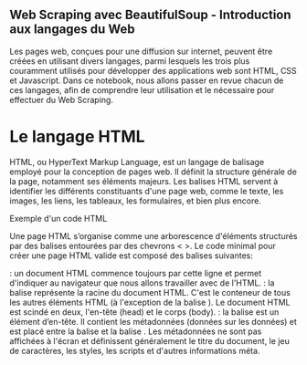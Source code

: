 ## Web Scraping avec BeautifulSoup - Introduction aux langages du Web 
Les pages web, conçues pour une diffusion sur internet, peuvent être créées en utilisant divers langages, parmi lesquels les trois plus couramment utilisés pour développer des applications web sont HTML, CSS et Javascript. Dans ce notebook, nous allons passer en revue chacun de ces langages, afin de comprendre leur utilisation et le nécessaire pour effectuer du Web Scraping.

# Le langage HTML 
HTML, ou HyperText Markup Language, est un langage de balisage employé pour la conception de pages web. Il définit la structure générale de la page, notamment ses éléments majeurs. Les balises HTML servent à identifier les différents constituants d'une page web, comme le texte, les images, les liens, les tableaux, les formulaires, et bien plus encore.

Exemple d'un code HTML

Une page HTML s’organise comme une arborescence d'éléments structurés par des balises entourées par des chevrons < >. Le code minimal pour créer une page HTML valide est composé des balises suivantes:

<!DOCTYPE HTML> : un document HTML commence toujours par cette ligne et permet d'indiquer au navigateur que nous allons travailler avec de l'HTML.
<HTML>: la balise <HTML> représente la racine du document HTML. C'est le conteneur de tous les autres éléments HTML (à l'exception de la balise <!DOCTYPE>). Le document HTML est scindé en deux, l'en-tête (head) et le corps (body).
<head>: la balise <head> est un élément d’en-tête. Il contient les métadonnées (données sur les données) et est placé entre la balise <HTML> et la balise <body>. Les métadonnées ne sont pas affichées à l'écran et définissent généralement le titre du document, le jeu de caractères, les styles, les scripts et d'autres informations méta.
<title>: permet d'indiquer le titre de la page visible sur le haut des onglets de votre navigateur.
<body>: contient tout le contenu d'un document HTML, comme les titres, les paragraphes, les images, les liens hypertextes, les tableaux, les listes, etc. Attention, il ne peut y avoir qu'un seul élément <body> dans un document HTML. Pour l'essentiel, les informations qui nous intéressent sont stockées dans cette partie du code HTML.
Voici une liste des principales balises HTML à retenir :
<h1> à <h6> : La balise <h1> est utilisée pour créer un titre de niveau 1, c'est à dire l'en-tête la plus importante, tandis que la balise <h6> est utilisée pour créer le titre le moins important, de niveau 6. Les différentes balises intermédiaires <h1> à <h6> doivent être utilisées indépendamment pour choisir correctement la taille de l'en-tête en fonction de son importance. Par exemple :

<p> : La balise <p> est utilisée pour créer un paragraphe de texte. Par exemple :

<a> : La balise <a> est utilisée pour créer un lien hypertexte vers une autre page web ou une autre partie de la page actuelle. Par exemple :

<ul> : La balise <ul>, pour unordered list, est utilisée pour créer une liste à puces. La liste numérotée se fait quant à elle grâce à la balise <ol>, pour ordered list. Dans cette balise, on notera chaque élément de la liste, avec une balise <li>. Par exemple :

<table> : La balise <table> est utilisée pour créer un tableau. Les balises <tr> (ligne de tableau), <th> (en-tête de colonne) et <td> (cellule de données) sont également utilisées pour organiser les données dans le tableau. Par exemple :

permettrait d'afficher :
<img> : La balise <img> est utilisée pour afficher des images sur une page Web. Dans l'exemple suivant, nous spécifions des attributs à la balise <img>. L'attribut "width" est utilisé pour spécifier la largeur de l'image en pixels, tandis que l'attribut "height" est utilisé pour spécifier la hauteur de l'image en pixels. Cela permet de définir la taille exacte de l'image sur la page Web. L'attribut "src" est utilisé pour spécifier l'URL de l'image que l'on souhaite afficher. Enfin, l'attribut "alt" est utilisé pour fournir une description textuelle de l'image, qui peut être lue pour les personnes atteintes de déficience visuelle ou en cas de souci de chargement de l'image. Cela permet d'assurer l'accessibilité de la page Web pour tous les utilisateurs. Voici l'exemple en question :

<div> : La balise <div> est utilisée pour diviser le contenu en blocs distincts. Cela permet aux développeurs d'organiser et de styliser leur contenu de manière logique, et de regrouper des balises en une section commune. Par exemple :

<span> : La balise <span> est un conteneur, comme une balise <div>, mais en ligne. Cette balise est utilisée pour appliquer des styles à un texte spécifique dans une ligne. Par exemple, pour afficher " je suis un texte en rouge. " :

# Le langage CSS 
Maintenant que nous avons vu comment établir les différents composants d'une page Web grâce au langage HTML, nous pouvons utiliser le CSS (Cascading Style Sheets, ou feuilles de style en cascade) pour la styliser et la mettre en forme. En utilisant des attributs CSS, tels que "class" ou "id", nous pouvons personnaliser l'apparence des pages web en modifiant les couleurs, les polices de caractères, les tailles de texte, les marges, les bordures et bien plus encore. Cela permet de créer des designs uniques et attractifs pour les sites web, tout en offrant une expérience utilisateur agréable.

Un attribut est en réalité, une instruction localisée à l'intérieur d'une balise qui fournit des informations supplémentaires. Toutes les balises n'ont pas d'attribut, mais le cas échéant, il se place après le nom de la balise ouvrante. Le nom de l'attribut est suivi d'un signe égal et d'une valeur placée entre guillemets comme suit:

<balise attribut = 'valeur' >...</balise>

Les éléments HTML peuvent contenir plus d'un attribut et sont alors séparés par un espace. Ci-dessous quelques exemple d'attributs:

Attribut	Rôle
id	Définit l’id unique de l’élément
class	Indique le nom de la classe CSS à utiliser
src	Indique la source de l'élément
href	Définit l’adresse du lien
alt	Définit un texte relatif à des images (affiché si l'image ne peut pas être chargée)
lang	Indique la langue du document
style	Définit le style CSS pour l’élément
Les attributs sont indipensables pour naviguer correctement dans l'arbre HTML. Ils permettent à la fois d'identifier une balise avec plus de précision et de stocker des données qui sont suceptibles de nous intéresser.

L'attribut "class" est utilisé pour identifier un groupe d'éléments (ou classe d'éléments) avec des styles communs comme les boutons d'un site web entier, tandis que l'attribut "id" est utilisé pour identifier un élément unique sur la page tel qu'une bannière ou un logo.


Dans cet exemple, les trois éléments de la liste ont pour attribut, la classe "nav-item". On peut créer une règle de style, (choix de couleur, bordure etc.) pour la classe "nav-item" qui s'appliquera à tous les éléments ayant cette classe. L'attribut "class" peut être appliqué à n'importe quelle balise HTML.


Dans cet exemple, l'attribut "id" est appliqué à la div contenant la bannière de la page, avec la valeur "banniere". En CSS, on pourra créer des styles spécifiques pour cet élément unique. Cela permet de styliser la bannière de manière sélective et de créer un design unique pour cette partie de la page.

L'intérêt d'utiliser des attributs CSS dans le code HTML réside dans la possibilité de séparer le contenu de la présentation. En d'autres termes, nous pouvons définir la structure et le contenu d'une page web en utilisant HTML, puis appliquer des styles de présentation à cette structure en utilisant CSS. Cela rend le code plus facile à maintenir et à modifier, car les modifications apportées à la présentation n'affectent pas la structure du contenu. De plus, en utilisant des règles CSS réutilisables, nous pouvons appliquer facilement des styles cohérents à l'ensemble d'un site web.

 En language CSS, un sélecteur de classe est précédé d'un point (.) suivi du nom de la classe (.ma_classe par exemple) tandis que pour sélectionner un id, on précède le nom de l'id par un dièse (#) tel que #mon_id . Ces notions de selecteurs en language CSS et non en `HTML` ne sont pas fondamentales, mais nous seront utiles pour plus tard.

# Le langage Javascript 
Javascript est un langage de programmation couramment utilisé pour la création de sites web interactifs et dynamiques pour y apporter des animations par exemple. Tout comme pour le code CSS, Javascript peut être directement inclus dans l'en-tête (header) d'un document HTML avec les balises <script>, mais n'apparaît pas directement dans les balises HTML. La librairie BeautifulSoup ne récupérant que le contenu du code HTML, nous ne pourrons pas récupérer les informations contenues dans ce code Javascript lorsque nous scrapons un site avec BeautifulSoup.

# Comment récupérer le code source d'une page web ?
Afin d'atteindre notre objectif final qui est de faire du Web Scraping, il est nécessaire dans un premier temps de récupérer le code source d'une page web composé des langages précédemment présentés.

Inspecter la page avec le navigateur
De nos jours, la plupart des navigateurs modernes comme Google Chrome, Mozilla Firefox ou Safari ont des outils de développement intégrés qui permettent d'inspecter les éléments HTML d'une page web. Pour y accéder, il suffit de cliquer avec le bouton droit de la souris sur la page web et de choisir l'option "Inspecter l'élément" ou "Inspecter".

   Il se peut qu'il y ait des légères différences lors de l'inspection d'une page web en fonction de votre navigateur. Dans le cadre de ce module, nous utiliserons Google Chrome comme navigateur. Les différences peuvent être le nom d'un outil, sa position ou bien son logo mais les fonctionnalités et le résultat restent fortement similaires.
Nous pouvons également utiliser le raccourci clavier : Commande (ou Contrôle pour Windows) + Shift + C, souvent similaire d’un navigateur à l’autre pour inspecter la page. Par défaut, l'inspecteur s'affiche sur le côté droit comme suit :

	
Inspecter la page avec la librairie Requests
Les requêtes HTTP (Hypertext Transfer Protocol) sont le moyen privilégié de communication du web. Chaque fois que nous naviguons sur une page web, notre navigateur web (le client) demande à un serveur web de récupérer une ressource (telle qu'une page web, une image ou un fichier) afin de pouvoir l'afficher sur notre écran.


En fonction du type de la requête, il existe différentes méthodes pour demander au serveur d'effectuer l'action souhaitée et d'afficher la ressource demandée.
Ci-dessous trois exemples de méthodes utilisées par le protocole HTTP:

GET : Lire le contenu d'une ressource à l'aide de son URL
POST: Envoyer des données au serveur.
PUT : Créer/remplacer le contenu d'une ressource.
HEAD : Demander uniquement des informations sur la ressource, sans demander la ressource elle-même.
   En pratique, nous avons uniquement besoin de la méthode GET lorsque nous faisons du Web Scraping, car nous souhaitons seulement lire le contenu d'une ressource ; nous ne modifions ni envoyons d'information sur un serveur.
Une fois que le serveur web reçoit la requête HTTP, il traite la demande et renvoie une réponse HTTP.
Nous utiliserons la librairie Python requests pour envoyer des requêtes HTTP aux pages web. Nous avons besoin de renseigner le lien de la page web pour scraper le contenu de la page.

(a) Exécuter la cellule suivante pour faire une requête HTTP au site Welcome To The Jungle avec la méthode GET.
import requests
​
res = requests.get('https://www.welcometothejungle.com/fr')
​
print(res)
​
En essayant d'afficher la variable res, on remarque que l'on obtient la réponse HTTP : "<Response [200]>". C'est plus précisément un code de statut HTTP, qui indique l'état de la requête HTTP. Tout comme le fameux code statut Error 404 : not found, ces codes HTTP vont de 1XX à 5XX. Voici un aperçu de la signification de chaque code de statut :

1XX : Information
2XX : Succès
3XX : Redirection
4XX : Erreur Client
5XX : Erreur Serveur
Dans notre cas, le code 200 nous confirme que la requête a pu être effectuée avec succès. Enfin, pour récupérer le code HTML, nous allons utiliser l'attribut .content.

(b) Exécuter la cellule suivante pour afficher le contenu du code source du site.
print(res.content)
​
Pour le moment, l'affichage n'est pas idéal, mais nous avons enfin pu récupérer le code source de la page web et nous pouvons remarquer qu'il ressemble au code HTML que nous avons inspecté précédemment à l'aide du navigateur.

Nous verrons dans le prochain notebook comment filtrer ce code pour y récupérer les informations qui nous intéressent.

# Conclusion
En résumé, nous avons appris que les sites web sont constitués de fragments de code, nommés balises, créés à l'aide des langages HTML, CSS et JavaScript. Nous avons aussi découvert comment la bibliothèque requests facilite l'obtention du code source d'une page web en Python pour son analyse ou son extraction automatisée, dans le cadre du Web Scraping.

Dans le notebook suivant, nous utiliserons la bibliothèque BeautifulSoup conjointement avec requests afin d'extraire des informations spécifiques d'une page web.

En définitive, l'emploi des langages HTML, CSS et JavaScript, en association avec des outils tels que les bibliothèques requests et BeautifulSoup, ouvre un champ de possibilités illimité pour la mise en place de projets de Web Scraping et d'analyse de données en ligne.
